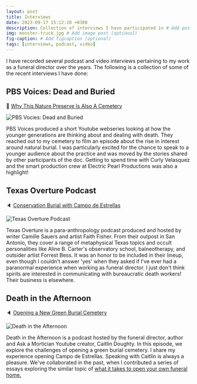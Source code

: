 ```yaml
---
layout: post
title: Interviews
date: 2023-09-17 15:12:20 +0300
description: Collection of interviews I have participated in # Add post description (optional)
img: monster-truck.jpg # Add image post (optional)
fig-caption: # Add figcaption (optional)
tags: [interviews, podcast, video]
---
```

I have recorded several podcast and video interviews pertaining to my work as a funeral director over the years. The following is a collection of some of the recent interviews I have done:

## PBS Voices: Dead and Buried
:eyes: [Why This Nature Preserve Is Also A Cemetery](https://youtu.be/TqKA8HNEgIE?si=B2r8ZjKpeoX892Ez)

![PBS Vocies: Dead and Buried]({{site.baseurl}}/assets/img/PBSVoices_DeadandBuried.jpg)

PBS Voices produced a short Youtube webseries looking at how the younger generations are thinking about and dealing with death. They reached out to my cemetery to film an episode about the rise in interest around natural burial. I was particularly excited for the chance to speak to a younger audience about the practice and was moved by the stories shared by other participants of the doc. 
Getting to spend time with Curly Velasquez and the smart production crew at Electric Pearl Productions was also a highlight!

## Texas Overture Podcast
:speaker: [Conservation Burial with Campo de Estrellas](https://podcasters.spotify.com/pod/show/texas-overture/episodes/Conservation-Burial-with-Campo-de-Estrellas-e29eg4f)

![Texas Overture Podcast]({{site.baseurl}}/assets/img/TexasOverture.jpg)

Texas Overture is a para-anthropology podcast produced and hosted by writer Camille Sauers and artist Faith Fisher. From their outpost in San Antonio, they cover a range of metaphysical Texas topics and occult personalities like Aline B. Carter's observatory school, balneotherapy, and outsider artist Forrest Bess. 
It was an honor to be included in their lineup, even though I couldn't answer 'yes' when they asked if I've ever had a paranormal experience when working as funeral director. I just don't think spirits are interested in communicating with bureaucratic death workers! Their business is elsewhere.

## Death in the Afternoon
:speaker: [Opening a New Green Burial Cemetery](https://deathintheafternoon.libsyn.com/its-not-easy-being-green-cemetery-edition)

![Death in the Afternoon]({{site.baseurl}}/assets/img/OGD_PodcastArtwork_Final.jpg)

Death in the Afternoon is a podcast hosted by the funeral director, author and Ask a Mortician Youtube creator, Caitlin Doughty. In this episode, we explore the challenges of opening a green burial cemetery. I share my experience opening Campo de Estrellas. 
Speaking with Caitlin is always a pleasure. We've collaborated in the past, when I contributed a series of essays exploring the similar topic of [what it takes to open your own funeral home.](https://www.orderofthegooddeath.com/article/american-funeral-home-revolution-5-how-the-other-half-dies/)

